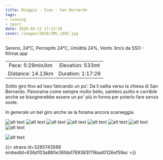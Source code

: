 ```yaml
---
title: Bioggio - Iseo - San Bernardo
tags:
- running
- sport
date: 2020-04-11 17:13:19
cover: /images/2020/IMG_1892.jpg
---
```


Sereno, 24°C, Percepito 24°C, Umidità 24%, Vento 3m/s da SSO - Klimat.app

| | |
| :-: | :-: |
| Pace: 5:29min/km | Elevation: 533mt |
| Distance: 14.13km | Duration: 1:17:26 |

Solito giro fino ad Iseo faticando un po'. Da lì salita verso la chiesa di San Bernardo.
Panorama come sempre molto bello, santiero pulito e _corribile_ anche se bisognerebbe essere un po' più in forma per poterlo fare senza soste.

In generale un bel giro anche se la forama ancora scarseggia.


![alt text](/images/2020/IMG_1886.jpg "Image")
![alt text](/images/2020/IMG_1887.jpg "Image")
![alt text](/images/2020/IMG_1888.jpg "Image")
![alt text](/images/2020/IMG_1889.jpg "Image")
![alt text](/images/2020/IMG_1890.jpg "Image")
![alt text](/images/2020/IMG_1892.jpg "Image")
![alt text](/images/2020/IMG_1893.jpg "Image")
![alt text](/images/2020/IMG_1894.jpg "Image")


![alt text](/images/2020/20200411-activity-map.png "map")


{{< strava id=3285743588 embedId=636d103a880e36fda1769383f79bad0126ef59ac >}}

